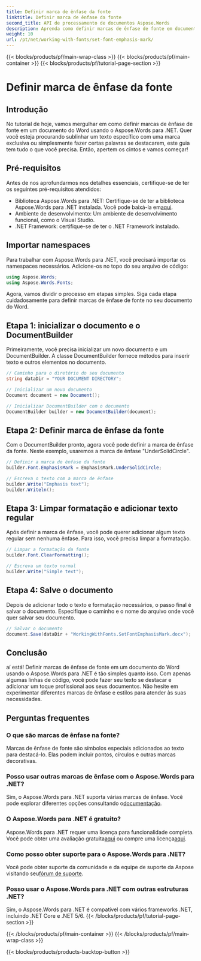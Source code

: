 ```yaml
---
title: Definir marca de ênfase da fonte
linktitle: Definir marca de ênfase da fonte
second_title: API de processamento de documentos Aspose.Words
description: Aprenda como definir marcas de ênfase de fonte em documentos do Word usando o Aspose.Words para .NET com este guia detalhado passo a passo. Perfeito para desenvolvedores .NET.
weight: 10
url: /pt/net/working-with-fonts/set-font-emphasis-mark/
---
```


{{< blocks/products/pf/main-wrap-class >}}
{{< blocks/products/pf/main-container >}}
{{< blocks/products/pf/tutorial-page-section >}}

# Definir marca de ênfase da fonte

## Introdução

No tutorial de hoje, vamos mergulhar em como definir marcas de ênfase de fonte em um documento do Word usando o Aspose.Words para .NET. Quer você esteja procurando sublinhar um texto específico com uma marca exclusiva ou simplesmente fazer certas palavras se destacarem, este guia tem tudo o que você precisa. Então, apertem os cintos e vamos começar!

## Pré-requisitos

Antes de nos aprofundarmos nos detalhes essenciais, certifique-se de ter os seguintes pré-requisitos atendidos:

-  Biblioteca Aspose.Words para .NET: Certifique-se de ter a biblioteca Aspose.Words para .NET instalada. Você pode baixá-la em[aqui](https://releases.aspose.com/words/net/).
- Ambiente de desenvolvimento: Um ambiente de desenvolvimento funcional, como o Visual Studio.
- .NET Framework: certifique-se de ter o .NET Framework instalado.

## Importar namespaces

Para trabalhar com Aspose.Words para .NET, você precisará importar os namespaces necessários. Adicione-os no topo do seu arquivo de código:

```csharp
using Aspose.Words;
using Aspose.Words.Fonts;
```

Agora, vamos dividir o processo em etapas simples. Siga cada etapa cuidadosamente para definir marcas de ênfase de fonte no seu documento do Word.

## Etapa 1: inicializar o documento e o DocumentBuilder

Primeiramente, você precisa inicializar um novo documento e um DocumentBuilder. A classe DocumentBuilder fornece métodos para inserir texto e outros elementos no documento.

```csharp
// Caminho para o diretório do seu documento
string dataDir = "YOUR DOCUMENT DIRECTORY";

// Inicializar um novo documento
Document document = new Document();

// Inicializar DocumentBuilder com o documento
DocumentBuilder builder = new DocumentBuilder(document);
```

## Etapa 2: Definir marca de ênfase da fonte

Com o DocumentBuilder pronto, agora você pode definir a marca de ênfase da fonte. Neste exemplo, usaremos a marca de ênfase "UnderSolidCircle".

```csharp
// Definir a marca de ênfase da fonte
builder.Font.EmphasisMark = EmphasisMark.UnderSolidCircle;

// Escreva o texto com a marca de ênfase
builder.Write("Emphasis text");
builder.Writeln();
```

## Etapa 3: Limpar formatação e adicionar texto regular

Após definir a marca de ênfase, você pode querer adicionar algum texto regular sem nenhuma ênfase. Para isso, você precisa limpar a formatação.

```csharp
// Limpar a formatação da fonte
builder.Font.ClearFormatting();

// Escreva um texto normal
builder.Write("Simple text");
```

## Etapa 4: Salve o documento

Depois de adicionar todo o texto e formatação necessários, o passo final é salvar o documento. Especifique o caminho e o nome do arquivo onde você quer salvar seu documento.

```csharp
// Salvar o documento
document.Save(dataDir + "WorkingWithFonts.SetFontEmphasisMark.docx");
```

## Conclusão

aí está! Definir marcas de ênfase de fonte em um documento do Word usando o Aspose.Words para .NET é tão simples quanto isso. Com apenas algumas linhas de código, você pode fazer seu texto se destacar e adicionar um toque profissional aos seus documentos. Não hesite em experimentar diferentes marcas de ênfase e estilos para atender às suas necessidades.

## Perguntas frequentes

### O que são marcas de ênfase na fonte?

Marcas de ênfase de fonte são símbolos especiais adicionados ao texto para destacá-lo. Elas podem incluir pontos, círculos e outras marcas decorativas.

### Posso usar outras marcas de ênfase com o Aspose.Words para .NET?

 Sim, o Aspose.Words para .NET suporta várias marcas de ênfase. Você pode explorar diferentes opções consultando o[documentação](https://reference.aspose.com/words/net/).

### O Aspose.Words para .NET é gratuito?

 Aspose.Words para .NET requer uma licença para funcionalidade completa. Você pode obter uma avaliação gratuita[aqui](https://releases.aspose.com/) ou compre uma licença[aqui](https://purchase.aspose.com/buy).

### Como posso obter suporte para o Aspose.Words para .NET?

 Você pode obter suporte da comunidade e da equipe de suporte da Aspose visitando seu[fórum de suporte](https://forum.aspose.com/c/words/8).

### Posso usar o Aspose.Words para .NET com outras estruturas .NET?

Sim, o Aspose.Words para .NET é compatível com vários frameworks .NET, incluindo .NET Core e .NET 5/6.
{{< /blocks/products/pf/tutorial-page-section >}}

{{< /blocks/products/pf/main-container >}}
{{< /blocks/products/pf/main-wrap-class >}}

{{< blocks/products/products-backtop-button >}}

